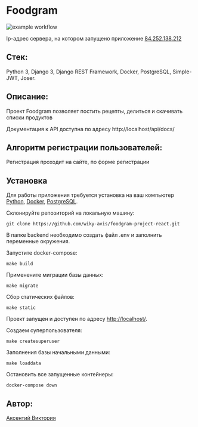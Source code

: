 # Foodgram

![example workflow](https://github.com/wiky-avis/foodgram-project-react/actions/workflows/foodgram_workflow.yml/badge.svg)

Ip-адрес сервера, на котором запущено приложение [84.252.138.212](http://84.252.138.212/)

## Стек: 
Python 3, Django 3, Django REST Framework, Docker, PostgreSQL, Simple-JWT, Joser.

## Описание:
Проект Foodgram позволяет постить рецепты, делиться и скачивать списки продуктов

Документация к API доступна по адресу http://localhost/api/docs/

## Алгоритм регистрации пользователей:
Регистрация проходит на сайте, по форме регистрации

## Установка
Для работы приложения требуется установка на ваш компьютер [Python](https://www.python.org/downloads/), [Docker](https://hub.docker.com/editions/community/docker-ce-desktop-windows), [PostgreSQL](https://postgrespro.ru/windows).

Склонируйте репозиторий на локальную машину:

  `git clone https://github.com/wiky-avis/foodgram-project-react.git`

В папке backend необходимо создать файл .env и заполнить переменные окружения.

Запустите docker-compose:

  `make build`

Применените миграции базы данных:

  `make migrate`

Сбор статических файлов:

  `make static`
  
Проект запущен и доступен по адресу [http://localhost/](http://localhost/).

Создаем суперпользователя:

  `make createsuperuser`

Заполнения базы начальными данными:

  `make loaddata`

Остановить все запущенные контейнеры:

  `docker-compose down`

## Автор:
[Аксентий Виктория](https://github.com/wiky-avis)
